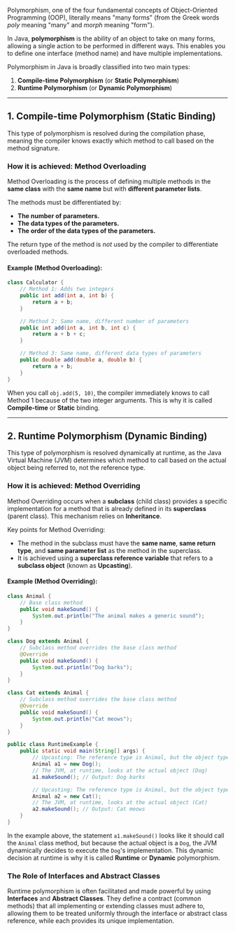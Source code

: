 Polymorphism, one of the four fundamental concepts of Object-Oriented Programming (OOP), literally means "many forms" (from the Greek words *poly* meaning "many" and *morph* meaning "form").

In Java, **polymorphism** is the ability of an object to take on many forms, allowing a single action to be performed in different ways. This enables you to define one interface (method name) and have multiple implementations.

Polymorphism in Java is broadly classified into two main types:

1.  **Compile-time Polymorphism** (or **Static Polymorphism**)
2.  **Runtime Polymorphism** (or **Dynamic Polymorphism**)

-----

## 1\. Compile-time Polymorphism (Static Binding)

This type of polymorphism is resolved during the compilation phase, meaning the compiler knows exactly which method to call based on the method signature.

### How it is achieved: Method Overloading

Method Overloading is the process of defining multiple methods in the **same class** with the **same name** but with **different parameter lists**.

The methods must be differentiated by:

  * **The number of parameters.**
  * **The data types of the parameters.**
  * **The order of the data types of the parameters.**

The return type of the method is *not* used by the compiler to differentiate overloaded methods.

#### Example (Method Overloading):

```java
class Calculator {
    // Method 1: Adds two integers
    public int add(int a, int b) {
        return a + b;
    }

    // Method 2: Same name, different number of parameters
    public int add(int a, int b, int c) {
        return a + b + c;
    }

    // Method 3: Same name, different data types of parameters
    public double add(double a, double b) {
        return a + b;
    }
}
```

When you call `obj.add(5, 10)`, the compiler immediately knows to call Method 1 because of the two integer arguments. This is why it is called **Compile-time** or **Static** binding.

-----

## 2\. Runtime Polymorphism (Dynamic Binding)

This type of polymorphism is resolved dynamically at runtime, as the Java Virtual Machine (JVM) determines which method to call based on the actual object being referred to, not the reference type.

### How it is achieved: Method Overriding

Method Overriding occurs when a **subclass** (child class) provides a specific implementation for a method that is already defined in its **superclass** (parent class). This mechanism relies on **Inheritance**.

Key points for Method Overriding:

  * The method in the subclass must have the **same name**, **same return type**, and **same parameter list** as the method in the superclass.
  * It is achieved using a **superclass reference variable** that refers to a **subclass object** (known as **Upcasting**).

#### Example (Method Overriding):

```java
class Animal {
    // Base class method
    public void makeSound() {
        System.out.println("The animal makes a generic sound");
    }
}

class Dog extends Animal {
    // Subclass method overrides the base class method
    @Override
    public void makeSound() {
        System.out.println("Dog barks");
    }
}

class Cat extends Animal {
    // Subclass method overrides the base class method
    @Override
    public void makeSound() {
        System.out.println("Cat meows");
    }
}

public class RuntimeExample {
    public static void main(String[] args) {
        // Upcasting: The reference type is Animal, but the object type is Dog
        Animal a1 = new Dog();
        // The JVM, at runtime, looks at the actual object (Dog)
        a1.makeSound(); // Output: Dog barks

        // Upcasting: The reference type is Animal, but the object type is Cat
        Animal a2 = new Cat();
        // The JVM, at runtime, looks at the actual object (Cat)
        a2.makeSound(); // Output: Cat meows
    }
}
```

In the example above, the statement `a1.makeSound()` looks like it should call the `Animal` class method, but because the actual object is a `Dog`, the JVM dynamically decides to execute the `Dog`'s implementation. This dynamic decision at runtime is why it is called **Runtime** or **Dynamic** polymorphism.

### The Role of Interfaces and Abstract Classes

Runtime polymorphism is often facilitated and made powerful by using **Interfaces** and **Abstract Classes**. They define a contract (common methods) that all implementing or extending classes must adhere to, allowing them to be treated uniformly through the interface or abstract class reference, while each provides its unique implementation.
